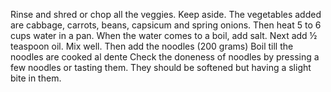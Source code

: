 Rinse and shred or chop all the veggies. Keep aside. The vegetables added are cabbage, carrots, beans, capsicum and spring onions.
 Then heat 5 to 6 cups water in a pan.
 When the water comes to a boil, add salt.
 Next add ½ teaspoon oil. Mix well.
 Then add the noodles (200 grams)
 Boil till the noodles are cooked al dente
 Check the doneness of noodles by pressing a few noodles or tasting them. They should be softened but having a slight bite in them.